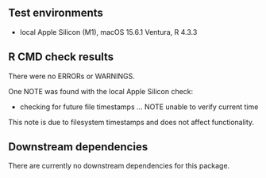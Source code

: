 ## Test environments
* local Apple Silicon (M1), macOS 15.6.1 Ventura, R 4.3.3

## R CMD check results
There were no ERRORs or WARNINGS.

One NOTE was found with the local Apple Silicon check:

* checking for future file timestamps ... NOTE
  unable to verify current time
  
This note is due to filesystem timestamps and does not affect functionality.

## Downstream dependencies
There are currently no downstream dependencies for this package.
